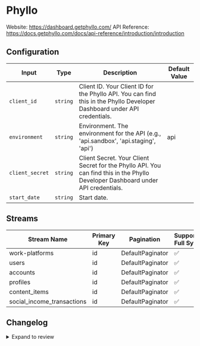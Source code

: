 # Phyllo
Website: https://dashboard.getphyllo.com/
API Reference: https://docs.getphyllo.com/docs/api-reference/introduction/introduction

## Configuration

| Input | Type | Description | Default Value |
|-------|------|-------------|---------------|
| `client_id` | `string` | Client ID. Your Client ID for the Phyllo API. You can find this in the Phyllo Developer Dashboard under API credentials. |  |
| `environment` | `string` | Environment. The environment for the API (e.g., &#39;api.sandbox&#39;, &#39;api.staging&#39;, &#39;api&#39;) | api |
| `client_secret` | `string` | Client Secret. Your Client Secret for the Phyllo API. You can find this in the Phyllo Developer Dashboard under API credentials. |  |
| `start_date` | `string` | Start date.  |  |

## Streams
| Stream Name | Primary Key | Pagination | Supports Full Sync | Supports Incremental |
|-------------|-------------|------------|---------------------|----------------------|
| work-platforms | id | DefaultPaginator | ✅ |  ✅  |
| users | id | DefaultPaginator | ✅ |  ✅  |
| accounts | id | DefaultPaginator | ✅ |  ✅  |
| profiles | id | DefaultPaginator | ✅ |  ✅  |
| content_items | id | DefaultPaginator | ✅ |  ✅  |
| social_income_transactions | id | DefaultPaginator | ✅ |  ✅  |

## Changelog

<details>
  <summary>Expand to review</summary>

| Version          | Date              | Pull Request | Subject        |
|------------------|-------------------|--------------|----------------|
| 0.0.13 | 2025-07-19 | [63409](https://github.com/airbytehq/airbyte/pull/63409) | Update dependencies |
| 0.0.12 | 2025-07-12 | [63181](https://github.com/airbytehq/airbyte/pull/63181) | Update dependencies |
| 0.0.11 | 2025-07-05 | [62582](https://github.com/airbytehq/airbyte/pull/62582) | Update dependencies |
| 0.0.10 | 2025-06-28 | [62296](https://github.com/airbytehq/airbyte/pull/62296) | Update dependencies |
| 0.0.9 | 2025-06-21 | [61906](https://github.com/airbytehq/airbyte/pull/61906) | Update dependencies |
| 0.0.8 | 2025-06-14 | [61054](https://github.com/airbytehq/airbyte/pull/61054) | Update dependencies |
| 0.0.7 | 2025-05-24 | [60441](https://github.com/airbytehq/airbyte/pull/60441) | Update dependencies |
| 0.0.6 | 2025-05-10 | [59490](https://github.com/airbytehq/airbyte/pull/59490) | Update dependencies |
| 0.0.5 | 2025-04-27 | [59070](https://github.com/airbytehq/airbyte/pull/59070) | Update dependencies |
| 0.0.4 | 2025-04-19 | [58493](https://github.com/airbytehq/airbyte/pull/58493) | Update dependencies |
| 0.0.3 | 2025-04-12 | [57895](https://github.com/airbytehq/airbyte/pull/57895) | Update dependencies |
| 0.0.2 | 2025-04-05 | [57326](https://github.com/airbytehq/airbyte/pull/57326) | Update dependencies |
| 0.0.1 | 2025-04-04 | [57012](https://github.com/airbytehq/airbyte/pull/57012) | Initial release by [@btkcodedev](https://github.com/btkcodedev) via Connector Builder |

</details>
